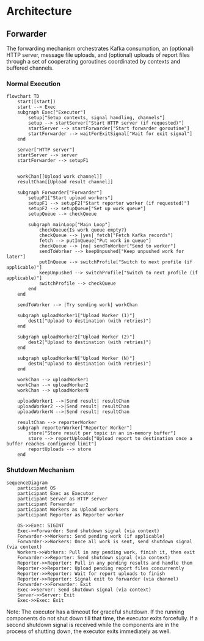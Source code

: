 Architecture
===

Forwarder
---

The forwarding mechanism orchestrates Kafka consumption, an (optional) HTTP
server, message file uploads, and (optional) uploads of report files through a
set of cooperating goroutines coordinated by contexts and buffered channels.

### Normal Execution

```mermaid
flowchart TD
    start([start])
    start --> Exec
    subgraph Exec["Executor"]
        setup["Setup contexts, signal handling, channels"]
        setup --> startServer["Start HTTP server (if requested)"]
        startServer --> startForwarder["Start forwarder goroutine"]
        startForwarder --> waitForExitSignal["Wait for exit signal"]
    end

    server["HTTP server"]
    startServer --> server
    startForwarder --> setupF1
    

    workChan[[Upload work channel]]
    resultChan[[Upload result channel]]

    subgraph Forwarder["Forwarder"]
        setupF1["Start upload workers"]
        setupF1 --> setupF2["Start reporter worker (if requested)"]
        setupF2 --> setupQueue["Set up work queue"]
        setupQueue --> checkQueue
            
        subgraph mainLoop["Main Loop"]
            checkQueue{Is work queue empty?}
            checkQueue --> |yes| fetch["Fetch Kafka records"]
            fetch --> putInQueue["Put work in queue"]
            checkQueue --> |no| sendToWorker["Send to worker"]
            sendToWorker --> keepUnpushed["Keep unpushed work for later"]
            putInQueue --> switchProfile["Switch to next profile (if applicable)"]
            keepUnpushed --> switchProfile["Switch to next profile (if applicable)"]
            switchProfile --> checkQueue
        end
    end

    sendToWorker --> |Try sending work| workChan

    subgraph uploadWorker1["Upload Worker (1)"]
        dest1["Upload to destination (with retries)"]
    end

    subgraph uploadWorker2["Upload Worker (2)"]
        dest2["Upload to destination (with retries)"]
    end
    
    subgraph uploadWorkerN["Upload Worker (N)"]
        destN["Upload to destination (with retries)"]
    end

    workChan --> uploadWorker1
    workChan --> uploadWorker2
    workChan --> uploadWorkerN

    uploadWorker1 -->|Send result| resultChan
    uploadWorker2 -->|Send result| resultChan
    uploadWorkerN -->|Send result| resultChan

    resultChan --> reporterWorker
    subgraph reporterWorker["Reporter Worker"]
        store["Store result per topic in an in-memory buffer"]
        store --> reportUploads["Upload report to destination once a buffer reaches configured limit"]
        reportUploads --> store
    end
```

### Shutdown Mechanism

```mermaid
sequenceDiagram
    participant OS
    participant Exec as Executor
    participant Server as HTTP server
    participant Forwarder
    participant Workers as Upload workers
    participant Reporter as Reporter worker

    OS->>Exec: SIGINT
    Exec->>Forwarder: Send shutdown signal (via context)
    Forwarder->>Workers: Send pending work (if applicable)
    Forwarder->>Workers: Once all work is sent, send shutdown signal (via context)
    Workers->>Workers: Pull in any pending work, finish it, then exit
    Forwarder->>Reporter: Send shutdown signal (via context)
    Reporter->>Reporter: Pull in any pending results and handle them
    Reporter->>Reporter: Upload pending report files concurrently
    Reporter->>Reporter: Wait for report uploads to finish
    Reporter->>Reporter: Signal exit to forwarder (via channel)
    Forwarder->>Forwarder: Exit
    Exec->>Server: Send shutdown signal (via context)
    Server->>Server: Exit
    Exec->>Exec: Exit
```

Note: The executor has a timeout for graceful shutdown. If the running
components do not shut down till that time, the executor exits forcefully. If a
second shutdown signal is received while the components are in the process of
shutting down, the executor exits immediately as well.
